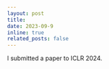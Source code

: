 ```yaml
---
layout: post
title: 
date: 2023-09-9
inline: true
related_posts: false
---
```


I submitted a paper to ICLR 2024.